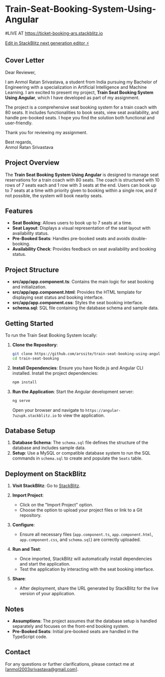 # Train-Seat-Booking-System-Using-Angular

#LIVE AT https://ticket-booking-ars.stackblitz.io

[Edit in StackBlitz next generation editor ⚡️](https://stackblitz.com/~/github.com/arssite/Train-Seat-Booking-System-Using-Angular)



## Cover Letter

Dear Reviewer,

I am Anmol Ratan Srivastava, a student from India pursuing my Bachelor of Engineering with a specialization in Artificial Intelligence and Machine Learning. I am excited to present my project, **Train Seat Booking System Using Angular**, which I have developed as part of my assignment.

The project is a comprehensive seat booking system for a train coach with 80 seats. It includes functionalities to book seats, view seat availability, and handle pre-booked seats. I hope you find the solution both functional and user-friendly.

Thank you for reviewing my assignment.

Best regards,  
Anmol Ratan Srivastava

## Project Overview

The **Train Seat Booking System Using Angular** is designed to manage seat reservations for a train coach with 80 seats. The coach is structured with 10 rows of 7 seats each and 1 row with 3 seats at the end. Users can book up to 7 seats at a time with priority given to booking within a single row, and if not possible, the system will book nearby seats.

## Features

- **Seat Booking**: Allows users to book up to 7 seats at a time.
- **Seat Layout**: Displays a visual representation of the seat layout with availability status.
- **Pre-Booked Seats**: Handles pre-booked seats and avoids double-booking.
- **Availability Check**: Provides feedback on seat availability and booking status.

## Project Structure

- **src/app/app.component.ts**: Contains the main logic for seat booking and initialization.
- **src/app/app.component.html**: Provides the HTML template for displaying seat status and booking interface.
- **src/app/app.component.css**: Styles the seat booking interface.
- **schema.sql**: SQL file containing the database schema and sample data.

## Getting Started

To run the Train Seat Booking System locally:

1. **Clone the Repository**:
   ```bash
   git clone https://github.com/arssite/train-seat-booking-using-angular.git
   cd train-seat-booking
   ```

2. **Install Dependencies**:
   Ensure you have Node.js and Angular CLI installed. Install the project dependencies:
   ```bash
   npm install
   ```

3. **Run the Application**:
   Start the Angular development server:
   ```bash
   ng serve
   ```
   Open your browser and navigate to `https://angular-7uzupk.stackblitz.io` to view the application.

## Database Setup

1. **Database Schema**: The `schema.sql` file defines the structure of the database and includes sample data.
2. **Setup**: Use a MySQL or compatible database system to run the SQL commands in `schema.sql` to create and populate the `Seats` table.

## Deployment on StackBlitz

1. **Visit StackBlitz**: Go to [StackBlitz](https://stackblitz.com/edit/ticket-booking-ars?file=src%2Fapp%2Fapp.component.ts).

2. **Import Project**:
   - Click on the "Import Project" option.
   - Choose the option to upload your project files or link to a Git repository.

3. **Configure**:
   - Ensure all necessary files (`app.component.ts`, `app.component.html`, `app.component.css`, and `schema.sql`) are correctly uploaded.

4. **Run and Test**:
   - Once imported, StackBlitz will automatically install dependencies and start the application.
   - Test the application by interacting with the seat booking interface.

5. **Share**:
   - After deployment, share the URL generated by StackBlitz for the live version of your application.

## Notes

- **Assumptions**: The project assumes that the database setup is handled separately and focuses on the front-end booking system.
- **Pre-Booked Seats**: Initial pre-booked seats are handled in the TypeScript code.

## Contact

For any questions or further clarifications, please contact me at [anmol2003srivastava@gmail.com].
